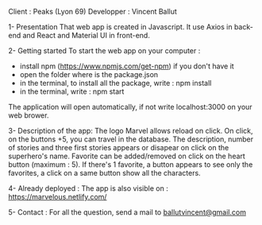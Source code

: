 Client : Peaks (Lyon 69)
Developper : Vincent Ballut

1- Presentation
That web app is created in Javascript. It use Axios in back-end and React and Material UI in front-end.

2- Getting started
To start the web app on your computer :

- install npm (https://www.npmjs.com/get-npm) if you don't have it
- open the folder where is the package.json
- in the terminal, to install all the package, write : npm install
- in the terminal, write : npm start

The application will open automatically, if not write localhost:3000 on your web brower.

3- Description of the app:
The logo Marvel allows reload on click.
On click, on the buttons +5, you can travel in the database.
The description, number of stories and three first stories appears or disapear on click on the superhero's name.
Favorite can be added/removed on click on the heart button (maximum : 5).
If there's 1 favorite, a button appears to see only the favorites, a click on a same button show all the characters.

4- Already deployed :
The app is also visible on :
https://marvelous.netlify.com/

5- Contact :
For all the question, send a mail to ballutvincent@gmail.com
